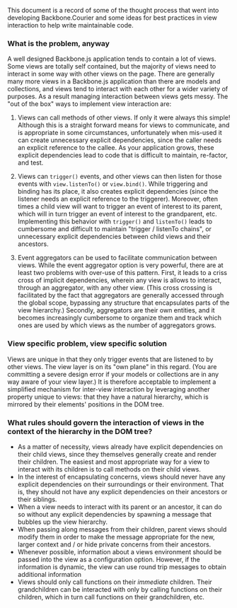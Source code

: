 
This document is a record of some of the thought process that went into developing Backbone.Courier and some ideas for best practices in view interaction to help write maintainable code.

### What is the problem, anyway

A well designed Backbone.js application tends to contain a lot of views. Some views are totally self contained, but the majority of views need to interact in some way with other views on the page. There are generally many more views in a Backbone.js application than there are models and collections, and views tend to interact with each other for a wider variety of purposes. As a result managing interaction between views gets messy. The "out of the box" ways to implement view interaction are:

1. Views can call methods of other views. If only it were always this simple! Although this is a straight forward means for views to communicate, and is appropriate in some circumstances, unfortunately when mis-used it can create unnecessary explicit dependencies, since the caller needs an explicit reference to the callee. As your application grows, these explicit dependencies lead to code that is difficult to maintain, re-factor, and test.

2. Views can `trigger()` events, and other views can then listen for those events with `view.listenTo()` or `view.bind()`. While triggering and binding has its place, it also creates explicit dependencies (since the listener needs an explicit reference to the triggerer). Moreover, often times a child view will want to trigger an event of interest to its parent, which will in turn trigger an event of interest to the grandparent, etc. Implementing this behavior with `trigger()` and `listenTo()` leads to cumbersome and difficult to maintain "trigger / listenTo chains", or unnecessary explicit dependencies between child views and their ancestors.

3. Event aggregators can be used to facilitate communication between views. While the event aggregator option is very powerful, there are at least two problems with over-use of this pattern. First, it leads to a criss cross of implicit dependencies, wherein any view is allows to interact, through an aggregator, with any other view. (This cross crossing is facilitated by the fact that aggregators are generally accessed through the global scope, bypassing any structure that encapsulates parts of the view hierarchy.) Secondly, aggregators are their own entities, and it becomes increasingly cumbersome to organize them and track which ones are used by which views as the number of aggregators grows.

### View specific problem, view specific solution

Views are unique in that they only trigger events that are listened to by other views. The view layer is on its "own plane" in this regard. (You are committing a severe design error if your models or collections are in any way aware of your view layer.) It is therefore acceptable to implement a simplified mechanism for inter-view interaction by leveraging another property unique to views: that they have a natural hierarchy, which is mirrored by their elements' positions in the DOM tree.

### What rules should govern the interaction of views in the context of the hierarchy in the DOM tree?

* As a matter of necessity, views already have explicit dependencies on their child views, since they themselves generally create and render their children. The easiest and most appropriate way for a view to interact with its children is to call methods on their child views.
* In the interest of encapsulating concerns, views should never have any explicit dependencies on their surroundings or their environment. That is, they should not have any explicit dependencies on their ancestors or their siblings.
* When a view needs to interact with its parent or an ancestor, it can do so without any explicit dependencies by spawning a message that bubbles up the view hierarchy. 
* When passing along messages from their children, parent views should modify them in order to make the message appropriate for the new, larger context and / or hide private concerns from their ancestors.
* Whenever possible, information about a views environment should be passed into the view as a configuration option. However, if the information is dynamic, the view can use round trip messages to obtain additional information
* Views should only call functions on their *immediate* children. Their grandchildren can be interacted with only by calling functions on their children, which in turn call functions on their grandchildren, etc.
